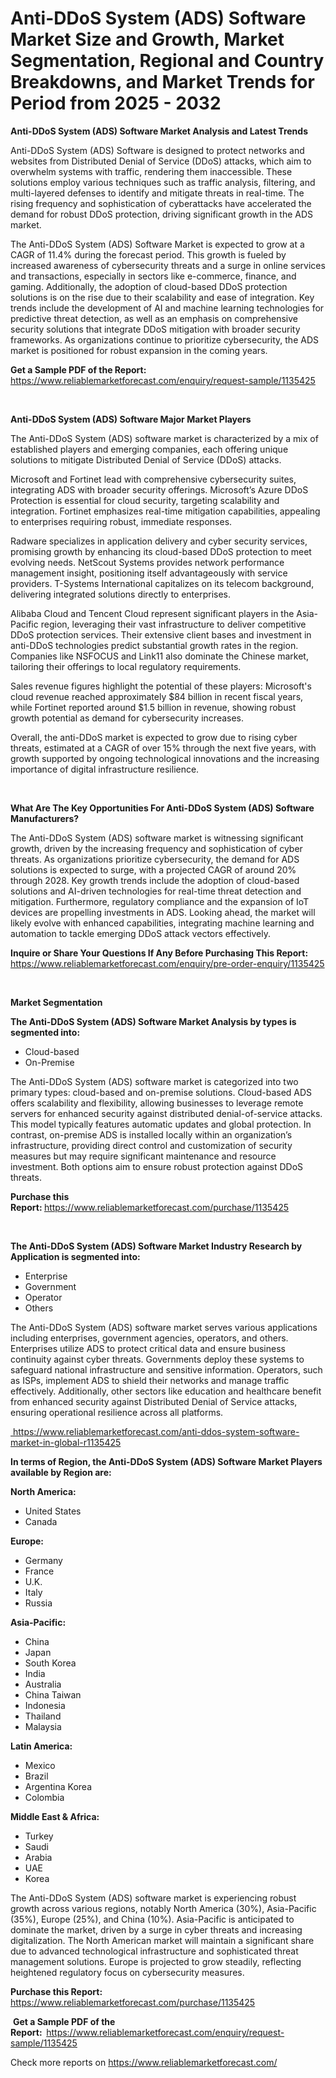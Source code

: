 <p><h1>Anti-DDoS System (ADS) Software Market Size and Growth, Market Segmentation, Regional and Country Breakdowns, and Market Trends for Period from 2025 -  2032</h1></p><p><strong>Anti-DDoS System (ADS) Software Market Analysis and Latest Trends</strong></p>
<p><p>Anti-DDoS System (ADS) Software is designed to protect networks and websites from Distributed Denial of Service (DDoS) attacks, which aim to overwhelm systems with traffic, rendering them inaccessible. These solutions employ various techniques such as traffic analysis, filtering, and multi-layered defenses to identify and mitigate threats in real-time. The rising frequency and sophistication of cyberattacks have accelerated the demand for robust DDoS protection, driving significant growth in the ADS market.</p><p>The Anti-DDoS System (ADS) Software Market is expected to grow at a CAGR of 11.4% during the forecast period. This growth is fueled by increased awareness of cybersecurity threats and a surge in online services and transactions, especially in sectors like e-commerce, finance, and gaming. Additionally, the adoption of cloud-based DDoS protection solutions is on the rise due to their scalability and ease of integration. Key trends include the development of AI and machine learning technologies for predictive threat detection, as well as an emphasis on comprehensive security solutions that integrate DDoS mitigation with broader security frameworks. As organizations continue to prioritize cybersecurity, the ADS market is positioned for robust expansion in the coming years.</p></p>
<p><strong>Get a Sample PDF of the Report:&nbsp;</strong> <a href="https://www.reliablemarketforecast.com/enquiry/request-sample/1135425?utm_campaign=3570&utm_medium=2&utm_source=Github&utm_content=ia&utm_term=25032025&utm_id=anti-ddos-system-ads-software">https://www.reliablemarketforecast.com/enquiry/request-sample/1135425</a></p>
<p>&nbsp;</p>
<p><strong>Anti-DDoS System (ADS) Software Major Market Players</strong></p>
<p><p>The Anti-DDoS System (ADS) software market is characterized by a mix of established players and emerging companies, each offering unique solutions to mitigate Distributed Denial of Service (DDoS) attacks. </p><p>Microsoft and Fortinet lead with comprehensive cybersecurity suites, integrating ADS with broader security offerings. Microsoft’s Azure DDoS Protection is essential for cloud security, targeting scalability and integration. Fortinet emphasizes real-time mitigation capabilities, appealing to enterprises requiring robust, immediate responses.</p><p>Radware specializes in application delivery and cyber security services, promising growth by enhancing its cloud-based DDoS protection to meet evolving needs. NetScout Systems provides network performance management insight, positioning itself advantageously with service providers. T-Systems International capitalizes on its telecom background, delivering integrated solutions directly to enterprises.</p><p>Alibaba Cloud and Tencent Cloud represent significant players in the Asia-Pacific region, leveraging their vast infrastructure to deliver competitive DDoS protection services. Their extensive client bases and investment in anti-DDoS technologies predict substantial growth rates in the region. Companies like NSFOCUS and Link11 also dominate the Chinese market, tailoring their offerings to local regulatory requirements.</p><p>Sales revenue figures highlight the potential of these players: Microsoft's cloud revenue reached approximately $84 billion in recent fiscal years, while Fortinet reported around $1.5 billion in revenue, showing robust growth potential as demand for cybersecurity increases. </p><p>Overall, the anti-DDoS market is expected to grow due to rising cyber threats, estimated at a CAGR of over 15% through the next five years, with growth supported by ongoing technological innovations and the increasing importance of digital infrastructure resilience.</p></p>
<p>&nbsp;</p>
<p><strong>What Are The Key Opportunities For Anti-DDoS System (ADS) Software Manufacturers?</strong></p>
<p><p>The Anti-DDoS System (ADS) software market is witnessing significant growth, driven by the increasing frequency and sophistication of cyber threats. As organizations prioritize cybersecurity, the demand for ADS solutions is expected to surge, with a projected CAGR of around 20% through 2028. Key growth trends include the adoption of cloud-based solutions and AI-driven technologies for real-time threat detection and mitigation. Furthermore, regulatory compliance and the expansion of IoT devices are propelling investments in ADS. Looking ahead, the market will likely evolve with enhanced capabilities, integrating machine learning and automation to tackle emerging DDoS attack vectors effectively.</p></p>
<p><strong>Inquire or Share Your Questions If Any Before Purchasing This Report:</strong> <a href="https://www.reliablemarketforecast.com/enquiry/pre-order-enquiry/1135425?utm_campaign=3570&utm_medium=2&utm_source=Github&utm_content=ia&utm_term=25032025&utm_id=anti-ddos-system-ads-software">https://www.reliablemarketforecast.com/enquiry/pre-order-enquiry/1135425</a></p>
<p>&nbsp;</p>
<p><strong>Market Segmentation</strong></p>
<p><strong>The Anti-DDoS System (ADS) Software Market Analysis by types is segmented into:</strong></p>
<p><ul><li>Cloud-based</li><li>On-Premise</li></ul></p>
<p><p>The Anti-DDoS System (ADS) software market is categorized into two primary types: cloud-based and on-premise solutions. Cloud-based ADS offers scalability and flexibility, allowing businesses to leverage remote servers for enhanced security against distributed denial-of-service attacks. This model typically features automatic updates and global protection. In contrast, on-premise ADS is installed locally within an organization’s infrastructure, providing direct control and customization of security measures but may require significant maintenance and resource investment. Both options aim to ensure robust protection against DDoS threats.</p></p>
<p><strong>Purchase this Report:&nbsp;</strong><a href="https://www.reliablemarketforecast.com/purchase/1135425?utm_campaign=3570&utm_medium=2&utm_source=Github&utm_content=ia&utm_term=25032025&utm_id=anti-ddos-system-ads-software">https://www.reliablemarketforecast.com/purchase/1135425</a></p>
<p>&nbsp;</p>
<p><strong>The Anti-DDoS System (ADS) Software Market Industry Research by Application is segmented into:</strong></p>
<p><ul><li>Enterprise</li><li>Government</li><li>Operator</li><li>Others</li></ul></p>
<p><p>The Anti-DDoS System (ADS) software market serves various applications including enterprises, government agencies, operators, and others. Enterprises utilize ADS to protect critical data and ensure business continuity against cyber threats. Governments deploy these systems to safeguard national infrastructure and sensitive information. Operators, such as ISPs, implement ADS to shield their networks and manage traffic effectively. Additionally, other sectors like education and healthcare benefit from enhanced security against Distributed Denial of Service attacks, ensuring operational resilience across all platforms.</p></p>
<p><a href="https://www.reliablemarketforecast.com/anti-ddos-system-software-market-in-global-r1135425?utm_campaign=3570&utm_medium=2&utm_source=Github&utm_content=ia&utm_term=25032025&utm_id=anti-ddos-system-ads-software">&nbsp;https://www.reliablemarketforecast.com/anti-ddos-system-software-market-in-global-r1135425</a></p>
<p><strong>In terms of Region, the Anti-DDoS System (ADS) Software Market Players available by Region are:</strong></p>
<p>
    <p> <strong> North America: </strong>
        <ul>
            <li>United States</li>
            <li>Canada</li>
        </ul>
        </p> 
    <p> <strong> Europe: </strong>
        <ul>
            <li>Germany</li>
            <li>France</li>
            <li>U.K.</li>
            <li>Italy</li>
            <li>Russia</li>
        </ul>
        </p> 
    <p> <strong> Asia-Pacific: </strong>
        <ul>
            <li>China</li>
            <li>Japan</li>
            <li>South Korea</li>
            <li>India</li>
            <li>Australia</li>
            <li>China Taiwan</li>
            <li>Indonesia</li>
            <li>Thailand</li>
            <li>Malaysia</li>
        </ul>
        </p> 
    <p> <strong> Latin America: </strong>
        <ul>
            <li>Mexico</li>
            <li>Brazil</li>
            <li>Argentina Korea</li>
            <li>Colombia</li>
        </ul>
        </p> 
    <p> <strong> Middle East & Africa: </strong>
        <ul>
            <li>Turkey</li>
            <li>Saudi</li>
            <li>Arabia</li>
            <li>UAE</li>
            <li>Korea</li>
        </ul>
    </p>
    </p>
<p><p>The Anti-DDoS System (ADS) software market is experiencing robust growth across various regions, notably North America (30%), Asia-Pacific (35%), Europe (25%), and China (10%). Asia-Pacific is anticipated to dominate the market, driven by a surge in cyber threats and increasing digitalization. The North American market will maintain a significant share due to advanced technological infrastructure and sophisticated threat management solutions. Europe is projected to grow steadily, reflecting heightened regulatory focus on cybersecurity measures.</p></p>
<p><strong>Purchase this Report: </strong><a href="https://www.reliablemarketforecast.com/purchase/1135425?utm_campaign=3570&utm_medium=2&utm_source=Github&utm_content=ia&utm_term=25032025&utm_id=anti-ddos-system-ads-software">https://www.reliablemarketforecast.com/purchase/1135425</a></p>
<p>&nbsp;<strong>Get a Sample PDF of the Report:&nbsp;&nbsp;</strong><a href="https://www.reliablemarketforecast.com/enquiry/request-sample/1135425?utm_campaign=3570&utm_medium=2&utm_source=Github&utm_content=ia&utm_term=25032025&utm_id=anti-ddos-system-ads-software">https://www.reliablemarketforecast.com/enquiry/request-sample/1135425</a></p>
<p><strong></strong></p>
<p>Check more reports on <a href="https://www.reliablemarketforecast.com/?utm_campaign=3570&utm_medium=2&utm_source=Github&utm_content=ia&utm_term=25032025&utm_id=anti-ddos-system-ads-software">https://www.reliablemarketforecast.com/</a></p>